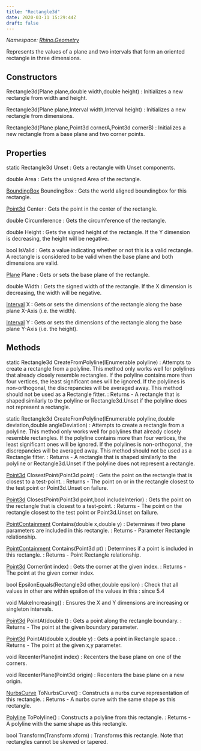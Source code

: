 ```yaml
---
title: "Rectangle3d"
date: 2020-03-11 15:29:44Z
draft: false
---
```


*Namespace: [Rhino.Geometry](../)*

Represents the values of a plane and two intervals
   that form an oriented rectangle in three dimensions.
## Constructors

Rectangle3d(Plane plane,double width,double height)
: Initializes a new rectangle from width and height.

Rectangle3d(Plane plane,Interval width,Interval height)
: Initializes a new rectangle from dimensions.

Rectangle3d(Plane plane,Point3d cornerA,Point3d cornerB)
: Initializes a new rectangle from a base plane and two corner points.
## Properties

static Rectangle3d Unset
: Gets a rectangle with Unset components.

double Area
: Gets the unsigned Area of the rectangle.

[BoundingBox](/rhinocommon/rhino/geometry/boundingbox/) BoundingBox
: Gets the world aligned boundingbox for this rectangle.

[Point3d](/rhinocommon/rhino/geometry/point3d/) Center
: Gets the point in the center of the rectangle.

double Circumference
: Gets the circumference of the rectangle.

double Height
: Gets the signed height of the rectangle. If the Y dimension is decreasing, the height will be negative.

bool IsValid
: Gets a value indicating whether or not this is a valid rectangle. 
     A rectangle is considered to be valid when the base plane and both dimensions are valid.

[Plane](/rhinocommon/rhino/geometry/plane/) Plane
: Gets or sets the base plane of the rectangle.

double Width
: Gets the signed width of the rectangle. If the X dimension is decreasing, the width will be negative.

[Interval](/rhinocommon/rhino/geometry/interval/) X
: Gets or sets the dimensions of the rectangle along the base plane X-Axis (i.e. the width).

[Interval](/rhinocommon/rhino/geometry/interval/) Y
: Gets or sets the dimensions of the rectangle along the base plane Y-Axis (i.e. the height).
## Methods

static Rectangle3d CreateFromPolyline(IEnumerable<Point3d> polyline)
: Attempts to create a rectangle from a polyline. This method only works well for
     polylines that already closely resemble rectangles. If the polyline contains
     more than four vertices, the least significant ones will be ignored. If the
     polylines is non-orthogonal, the discrepancies will be averaged away.
     This method should not be used as a Rectangle fitter.
: Returns - A rectangle that is shaped similarly to the polyline or Rectangle3d.Unset 
     if the polyline does not represent a rectangle.

static Rectangle3d CreateFromPolyline(IEnumerable<Point3d> polyline,double deviation,double angleDeviation)
: Attempts to create a rectangle from a polyline. This method only works well for
     polylines that already closely resemble rectangles. If the polyline contains
     more than four vertices, the least significant ones will be ignored. If the
     polylines is non-orthogonal, the discrepancies will be averaged away.
     This method should not be used as a Rectangle fitter.
: Returns - A rectangle that is shaped similarly to the polyline or Rectangle3d.Unset 
     if the polyline does not represent a rectangle.

[Point3d](/rhinocommon/rhino/geometry/point3d/) ClosestPoint(Point3d point)
: Gets the point on the rectangle that is closest to a test-point.
: Returns - The point on or in the rectangle closest to the test point or Point3d.Unset on failure.

[Point3d](/rhinocommon/rhino/geometry/point3d/) ClosestPoint(Point3d point,bool includeInterior)
: Gets the point on the rectangle that is closest to a test-point.
: Returns - The point on the rectangle closest to the test point or Point3d.Unset on failure.

[PointContainment](/rhinocommon/rhino/geometry/pointcontainment/) Contains(double x,double y)
: Determines if two plane parameters are included in this rectangle.
: Returns - Parameter Rectangle relationship.

[PointContainment](/rhinocommon/rhino/geometry/pointcontainment/) Contains(Point3d pt)
: Determines if a point is included in this rectangle.
: Returns - Point Rectangle relationship.

[Point3d](/rhinocommon/rhino/geometry/point3d/) Corner(int index)
: Gets the corner at the given index.
: Returns - The point at the given corner index.

bool EpsilonEquals(Rectangle3d other,double epsilon)
: Check that all values in other are within epsilon of the values in this
: since 5.4

void MakeIncreasing()
: Ensures the X and Y dimensions are increasing or singleton intervals.

[Point3d](/rhinocommon/rhino/geometry/point3d/) PointAt(double t)
: Gets a point along the rectangle boundary.
: Returns - The point at the given boundary parameter.

[Point3d](/rhinocommon/rhino/geometry/point3d/) PointAt(double x,double y)
: Gets a point in Rectangle space.
: Returns - The point at the given x,y parameter.

void RecenterPlane(int index)
: Recenters the base plane on one of the corners.

void RecenterPlane(Point3d origin)
: Recenters the base plane on a new origin.

[NurbsCurve](/rhinocommon/rhino/geometry/nurbscurve/) ToNurbsCurve()
: Constructs a nurbs curve representation of this rectangle.
: Returns - A nurbs curve with the same shape as this rectangle.

[Polyline](/rhinocommon/rhino/geometry/polyline/) ToPolyline()
: Constructs a polyline from this rectangle.
: Returns - A polyline with the same shape as this rectangle.

bool Transform(Transform xform)
: Transforms this rectangle. Note that rectangles cannot be skewed or tapered.
